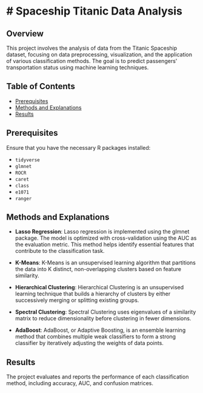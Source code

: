 # # Spaceship Titanic Data Analysis

## Overview
This project involves the analysis of data from the Titanic Spaceship dataset, focusing on data preprocessing, visualization, and the application of various classification methods. The goal is to predict passengers' transportation status using machine learning techniques.

## Table of Contents
- [Prerequisites](#prerequisites)
- [Methods and Explanations](#methods-and-explanations)
- [Results](#results)

## Prerequisites
Ensure that you have the necessary R packages installed:

- `tidyverse`
- `glmnet`
- `ROCR`
- `caret`
- `class`
- `e1071`
- `ranger`

## Methods and Explanations

- **Lasso Regression**:
Lasso regression is implemented using the glmnet package. The model is optimized with cross-validation using the AUC as the evaluation metric. This method helps identify essential features that contribute to the classification task.

- **K-Means**:
K-Means is an unsupervised learning algorithm that partitions the data into K distinct, non-overlapping clusters based on feature similarity.
  
- **Hierarchical Clustering**:
Hierarchical Clustering is an unsupervised learning technique that builds a hierarchy of clusters by either successively merging or splitting existing groups.
  
- **Spectral Clustering**:
Spectral Clustering uses eigenvalues of a similarity matrix to reduce dimensionality before clustering in fewer dimensions.
  
- **AdaBoost**:
AdaBoost, or Adaptive Boosting, is an ensemble learning method that combines multiple weak classifiers to form a strong classifier by iteratively adjusting the weights of data points.

## Results 
The project evaluates and reports the performance of each classification method, including accuracy, AUC, and confusion matrices.




